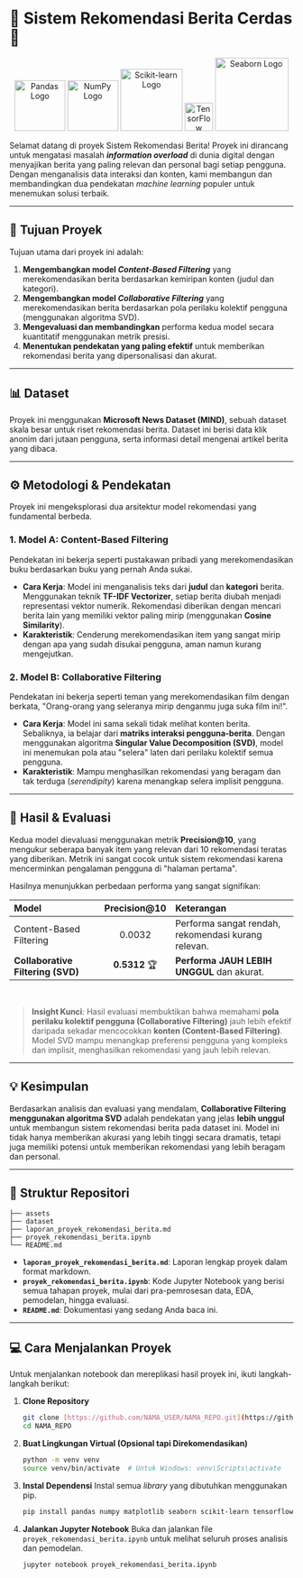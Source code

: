 # 🤖 Sistem Rekomendasi Berita Cerdas 📰

<p align="center">
  <img src="https://upload.wikimedia.org/wikipedia/commons/thumb/e/ed/Pandas_logo.svg/2560px-Pandas_logo.svg.png" width="90" alt="Pandas Logo">
  <img src="https://upload.wikimedia.org/wikipedia/commons/thumb/3/31/NumPy_logo_2020.svg/2560px-NumPy_logo_2020.svg.png" width="90" alt="NumPy Logo">
  <img src="https://upload.wikimedia.org/wikipedia/commons/thumb/0/05/Scikit_learn_logo_small.svg/1200px-Scikit_learn_logo_small.svg.png" width="110" alt="Scikit-learn Logo">
  <img src="https://upload.wikimedia.org/wikipedia/commons/thumb/2/2d/Tensorflow_logo.svg/1200px-Tensorflow_logo.svg.png" width="50" alt="TensorFlow Logo">
  <img src="https://seaborn.pydata.org/_images/logo-wide-lightbg.svg" width="130" alt="Seaborn Logo">
</p>

Selamat datang di proyek Sistem Rekomendasi Berita! Proyek ini dirancang untuk mengatasi masalah **_information overload_** di dunia digital dengan menyajikan berita yang paling relevan dan personal bagi setiap pengguna. Dengan menganalisis data interaksi dan konten, kami membangun dan membandingkan dua pendekatan _machine learning_ populer untuk menemukan solusi terbaik.

---

## 🎯 Tujuan Proyek

Tujuan utama dari proyek ini adalah:

1.  **Mengembangkan model _Content-Based Filtering_** yang merekomendasikan berita berdasarkan kemiripan konten (judul dan kategori).
2.  **Mengembangkan model _Collaborative Filtering_** yang merekomendasikan berita berdasarkan pola perilaku kolektif pengguna (menggunakan algoritma SVD).
3.  **Mengevaluasi dan membandingkan** performa kedua model secara kuantitatif menggunakan metrik presisi.
4.  **Menentukan pendekatan yang paling efektif** untuk memberikan rekomendasi berita yang dipersonalisasi dan akurat.

---

## 📊 Dataset

Proyek ini menggunakan **Microsoft News Dataset (MIND)**, sebuah dataset skala besar untuk riset rekomendasi berita. Dataset ini berisi data klik anonim dari jutaan pengguna, serta informasi detail mengenai artikel berita yang dibaca.

---

## ⚙️ Metodologi & Pendekatan

Proyek ini mengeksplorasi dua arsitektur model rekomendasi yang fundamental berbeda.

### 1. Model A: Content-Based Filtering

Pendekatan ini bekerja seperti pustakawan pribadi yang merekomendasikan buku berdasarkan buku yang pernah Anda sukai.

- **Cara Kerja**: Model ini menganalisis teks dari **judul** dan **kategori** berita. Menggunakan teknik **TF-IDF Vectorizer**, setiap berita diubah menjadi representasi vektor numerik. Rekomendasi diberikan dengan mencari berita lain yang memiliki vektor paling mirip (menggunakan **Cosine Similarity**).
- **Karakteristik**: Cenderung merekomendasikan item yang sangat mirip dengan apa yang sudah disukai pengguna, aman namun kurang mengejutkan.

### 2. Model B: Collaborative Filtering

Pendekatan ini bekerja seperti teman yang merekomendasikan film dengan berkata, "Orang-orang yang seleranya mirip denganmu juga suka film ini!".

- **Cara Kerja**: Model ini sama sekali tidak melihat konten berita. Sebaliknya, ia belajar dari **matriks interaksi pengguna-berita**. Dengan menggunakan algoritma **Singular Value Decomposition (SVD)**, model ini menemukan pola atau "selera" laten dari perilaku kolektif semua pengguna.
- **Karakteristik**: Mampu menghasilkan rekomendasi yang beragam dan tak terduga (_serendipity_) karena menangkap selera implisit pengguna.

---

## 🚀 Hasil & Evaluasi

Kedua model dievaluasi menggunakan metrik **Precision@10**, yang mengukur seberapa banyak item yang relevan dari 10 rekomendasi teratas yang diberikan. Metrik ini sangat cocok untuk sistem rekomendasi karena mencerminkan pengalaman pengguna di "halaman pertama".

Hasilnya menunjukkan perbedaan performa yang sangat signifikan:

| Model                             | Precision@10  | Keterangan                                          |
| :-------------------------------- | :-----------: | :-------------------------------------------------- |
| Content-Based Filtering           |    0.0032     | Performa sangat rendah, rekomendasi kurang relevan. |
| **Collaborative Filtering (SVD)** | **0.5312** 🏆 | **Performa JAUH LEBIH UNGGUL** dan akurat.          |

<br>

> **Insight Kunci**: Hasil evaluasi membuktikan bahwa memahami **pola perilaku kolektif pengguna (Collaborative Filtering)** jauh lebih efektif daripada sekadar mencocokkan **konten (Content-Based Filtering)**. Model SVD mampu menangkap preferensi pengguna yang kompleks dan implisit, menghasilkan rekomendasi yang jauh lebih relevan.

---

## 💡 Kesimpulan

Berdasarkan analisis dan evaluasi yang mendalam, **Collaborative Filtering menggunakan algoritma SVD** adalah pendekatan yang jelas **lebih unggul** untuk membangun sistem rekomendasi berita pada dataset ini. Model ini tidak hanya memberikan akurasi yang lebih tinggi secara dramatis, tetapi juga memiliki potensi untuk memberikan rekomendasi yang lebih beragam dan personal.

---

## 📁 Struktur Repositori

```
├── assets
├── dataset
├── laporan_proyek_rekomendasi_berita.md
├── proyek_rekomendasi_berita.ipynb
└── README.md
```

- **`laporan_proyek_rekomendasi_berita.md`**: Laporan lengkap proyek dalam format markdown.
- **`proyek_rekomendasi_berita.ipynb`**: Kode Jupyter Notebook yang berisi semua tahapan proyek, mulai dari pra-pemrosesan data, EDA, pemodelan, hingga evaluasi.
- **`README.md`**: Dokumentasi yang sedang Anda baca ini.

---

## 💻 Cara Menjalankan Proyek

Untuk menjalankan notebook dan mereplikasi hasil proyek ini, ikuti langkah-langkah berikut:

1.  **Clone Repository**

    ```bash
    git clone [https://github.com/NAMA_USER/NAMA_REPO.git](https://github.com/NAMA_USER/NAMA_REPO.git)
    cd NAMA_REPO
    ```

2.  **Buat Lingkungan Virtual (Opsional tapi Direkomendasikan)**

    ```bash
    python -m venv venv
    source venv/bin/activate  # Untuk Windows: venv\Scripts\activate
    ```

3.  **Instal Dependensi**
    Instal semua _library_ yang dibutuhkan menggunakan pip.

    ```bash
    pip install pandas numpy matplotlib seaborn scikit-learn tensorflow wordcloud
    ```

4.  **Jalankan Jupyter Notebook**
    Buka dan jalankan file `proyek_rekomendasi_berita.ipynb` untuk melihat seluruh proses analisis dan pemodelan.
    ```bash
    jupyter notebook proyek_rekomendasi_berita.ipynb
    ```

